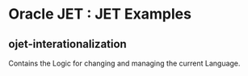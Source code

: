 # Oracle JET : JET Examples

## ojet-interationalization

Contains the Logic for changing and managing the current Language.
